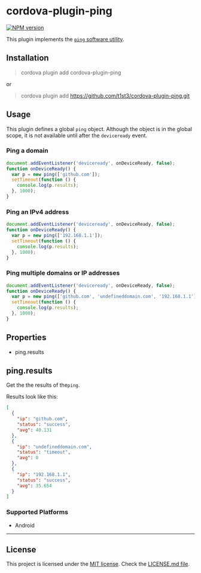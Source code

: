 
# cordova-plugin-ping

[![NPM version](https://img.shields.io/npm/v/cordova-plugin-ping.svg)](https://www.npmjs.org/package/cordova-plugin-ping)

This plugin implements the [`ping` software utility](https://en.wikipedia.org/wiki/Ping_%28networking_utility%29).

## Installation

> cordova plugin add cordova-plugin-ping

or

> cordova plugin add https://github.com/t1st3/cordova-plugin-ping.git

## Usage

This plugin defines a global `ping` object.
Although the object is in the global scope, it is not available until after the `deviceready` event.

### Ping a domain

```js
document.addEventListener('deviceready', onDeviceReady, false);
function onDeviceReady() {
  var p = new ping(['github.com']);
  setTimeout(function () {
    console.log(p.results);
  }, 1000);
}
```

### Ping an IPv4 address

```js
document.addEventListener('deviceready', onDeviceReady, false);
function onDeviceReady() {
  var p = new ping(['192.168.1.1']);
  setTimeout(function () {
    console.log(p.results);
  }, 1000);
}
```

### Ping multiple domains or IP addresses

```js
document.addEventListener('deviceready', onDeviceReady, false);
function onDeviceReady() {
  var p = new ping(['github.com', 'undefineddomain.com', '192.168.1.1']);
  setTimeout(function () {
    console.log(p.results);
  }, 1000);
}
```

## Properties

- ping.results

## ping.results

Get the the results of the`ping`.

Results look like this:

```json
[
  {
    "ip": "github.com",
    "status": "success",
    "avg": 40.131
  },
  {
    "ip": "undefineddomain.com",
    "status": "timeout",
    "avg": 0
  },
  {
    "ip": "192.168.1.1",
    "status": "success",
    "avg": 35.654
  }
]
```

### Supported Platforms

- Android


*****

## License

This project is licensed under the [MIT license](https://opensource.org/licenses/MIT). Check the [LICENSE.md file](https://github.com/t1st3/cordova-plugin-ping/blob/master/LICENSE.md).
